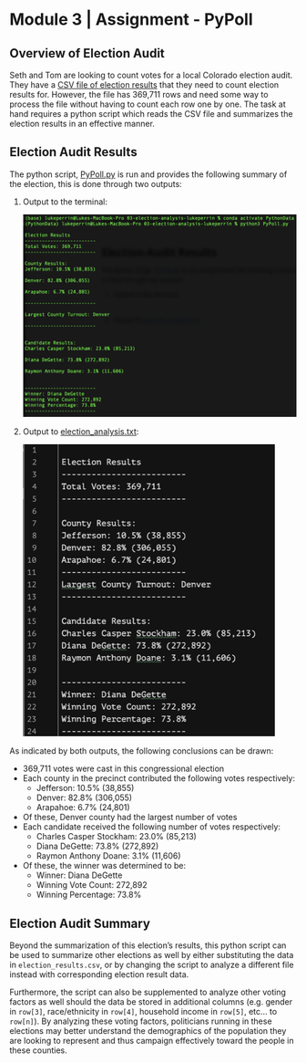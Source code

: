# Module 3 | Assignment - PyPoll



## Overview of Election Audit

Seth and Tom are looking to count votes for a local Colorado election audit. They have a [CSV file of election results](https://github.com/luperrin/03-election-analysis-lukeperrin/blob/main/Resources/election_results.csv) that they need to count election results for. However, the file has 369,711 rows and need some way to process the file without having to count each row one by one. The task at hand requires a python script which reads the CSV file and summarizes the election results in an effective manner.



## Election Audit Results

The python script, [PyPoll.py](https://github.com/luperrin/03-election-analysis-lukeperrin/blob/main/PyPoll.py) is run and provides the following summary of the election, this is done through two outputs:

1. Output to the terminal:

   ![PyPoll_terminal_output](PyPoll_terminal_output.png)![]()

2. Output to [election_analysis.txt](https://github.com/luperrin/03-election-analysis-lukeperrin/blob/main/Analysis/election_analysis.txt):

   <img src="PyPoll_txt_ouput.png" alt="PyPoll_txt_ouput" style="zoom:50%;" />![]()

As indicated by both outputs, the following conclusions can be drawn:

- 369,711 votes were cast in this congressional election
- Each county in the precinct contributed the following votes respectively:
  - Jefferson: 10.5% (38,855)
  - Denver: 82.8% (306,055) 
  - Arapahoe: 6.7% (24,801)
- Of these, Denver county had the largest number of votes
- Each candidate received the following number of votes respectively:
  - Charles Casper Stockham: 23.0% (85,213)
  - Diana DeGette: 73.8% (272,892)
  - Raymon Anthony Doane: 3.1% (11,606)
- Of these, the winner was determined to be:
  - Winner: Diana DeGette
  - Winning Vote Count: 272,892
  - Winning Percentage: 73.8%



## Election Audit Summary

Beyond the summarization of this election’s results, this python script can be used to summarize other elections as well by either substituting the data in `election_results.csv`, or by changing the script to analyze a different file instead with corresponding election result data. 

Furthermore, the script can also be supplemented to analyze other voting factors as well should the data be stored in additional columns (e.g. gender in `row[3]`, race/ethnicity in `row[4]`,  household income in `row[5]`, etc… to `row[n]`). By analyzing these voting factors, politicians running in these elections may better understand the demographics of the population they are looking to represent and thus campaign effectively toward the people in these counties.

